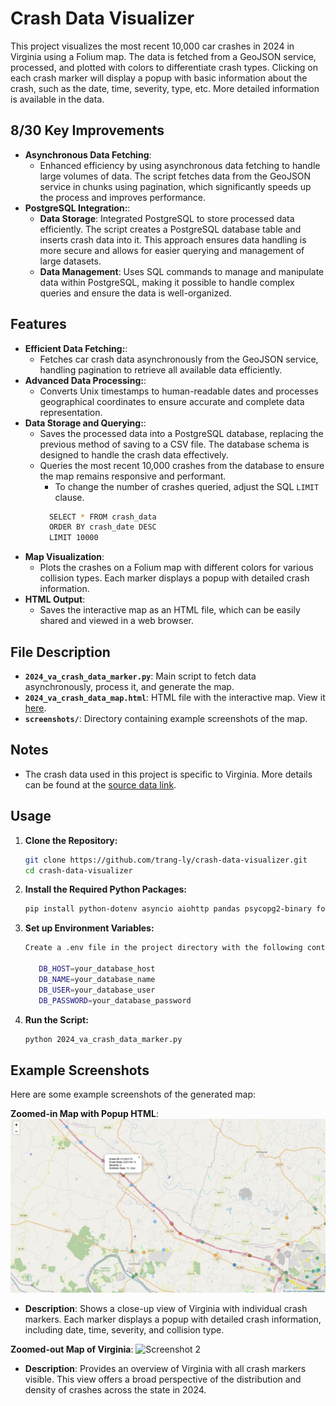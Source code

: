 # Crash Data Visualizer
This project visualizes the most recent 10,000 car crashes in 2024 in Virginia using a Folium map. The data is fetched from a GeoJSON service, processed, and plotted with colors to differentiate crash types. Clicking on each crash marker will display a popup with basic information about the crash, such as the date, time, severity, type, etc. More detailed information is available in the data.

## 8/30 Key Improvements
- **Asynchronous Data Fetching**:
  - Enhanced efficiency by using asynchronous data fetching to handle large volumes of data. The script fetches data from the GeoJSON service in chunks using pagination, which significantly speeds up the process and improves performance.
- **PostgreSQL Integration:**:
  - **Data Storage**: Integrated PostgreSQL to store processed data efficiently. The script creates a PostgreSQL database table and inserts crash data into it. This approach ensures data handling is more secure and allows for easier querying and management of large datasets.
  - **Data Management**: Uses SQL commands to manage and manipulate data within PostgreSQL, making it possible to handle complex queries and ensure the data is well-organized.

## Features

- **Efficient Data Fetching:**:
  - Fetches car crash data asynchronously from the GeoJSON service, handling pagination to retrieve all available data efficiently.
- **Advanced Data Processing:**:
  - Converts Unix timestamps to human-readable dates and processes geographical coordinates to ensure accurate and complete data representation.
- **Data Storage and Querying:**:
  - Saves the processed data into a PostgreSQL database, replacing the previous method of saving to a CSV file. The database schema is designed to handle the crash data effectively.
  - Queries the most recent 10,000 crashes from the database to ensure the map remains responsive and performant.
    - To change the number of crashes queried, adjust the SQL `LIMIT` clause.
    ```sh
      SELECT * FROM crash_data
      ORDER BY crash_date DESC
      LIMIT 10000
- **Map Visualization**:
  - Plots the crashes on a Folium map with different colors for various collision types. Each marker displays a popup with detailed crash information.
- **HTML Output**:
  - Saves the interactive map as an HTML file, which can be easily shared and viewed in a web browser.

## File Description

- **`2024_va_crash_data_marker.py`**: Main script to fetch data asynchronously, process it, and generate the map.
- **`2024_va_crash_data_map.html`**: HTML file with the interactive map. View it [here](https://trang-ly.github.io/crash-data-visualizer/2024_va_crash_data_map.html).
- **`screenshots/`**: Directory containing example screenshots of the map.

## Notes
- The crash data used in this project is specific to Virginia. More details can be found at the [source data link](https://services.arcgis.com/p5v98VHDX9Atv3l7/arcgis/rest/services/CrashData_test/FeatureServer).

## Usage

1. **Clone the Repository:**
   ```sh
   git clone https://github.com/trang-ly/crash-data-visualizer.git
   cd crash-data-visualizer
   ```

2. **Install the Required Python Packages:**
   ```sh
   pip install python-dotenv asyncio aiohttp pandas psycopg2-binary folium
   ```

3. **Set up Environment Variables:**
   ```sh
   Create a .env file in the project directory with the following content:
      
      DB_HOST=your_database_host
      DB_NAME=your_database_name
      DB_USER=your_database_user
      DB_PASSWORD=your_database_password
   ```

4. **Run the Script:**
   ```sh
   python 2024_va_crash_data_marker.py
   ```
   
## Example Screenshots

Here are some example screenshots of the generated map:

**Zoomed-in Map with Popup HTML**:
![Screenshot 1](screenshots/detail_view_map.png)
- **Description**: Shows a close-up view of Virginia with individual crash markers. Each marker displays a popup with detailed crash information, including date, time, severity, and collision type.

**Zoomed-out Map of Virginia**:
![Screenshot 2](screenshots/overview_map_virginia.png)
- **Description**: Provides an overview of Virginia with all crash markers visible. This view offers a broad perspective of the distribution and density of crashes across the state in 2024.
